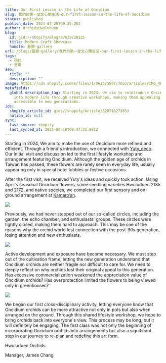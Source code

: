 ```yaml
---
title: Our First Lesson in the Life of Oncidium
slug: 我們的第一堂文心蘭生活-our-first-lesson-in-the-life-of-oncidium
status: published
publish_date: 2024-07-25T09:29:25Z
author: OrchidsHwuluduen
blog:
  id: gid://shopify/Blog/87639720125
  title: Modern Craft Showcase
  handle: 藝廊-gallery
url: /blogs/藝廊-gallery/我們的第一堂文心蘭生活-our-first-lesson-in-the-life-of-oncidium
tags:
  - 現代
  - 藝術
seo:
  title: ""
  description: ""
image: https://cdn.shopify.com/s/files/1/0623/5907/7053/articles/IMG_4817.jpg?v=1741335458
metafields:
  global.description_tag: Starting in 2024, we aim to reintroduce Oncidium orchids
    into modern life through creative workshops, making them appealing and
    accessible to new generations.
ids:
  shopify_article_id: gid://shopify/Article/628716273853
  notion_id: null
sync:
  last_source: shopify
  last_synced_at: 2025-08-18T09:47:31.981Z
---
```


Starting in 2024, We aim to make the use of Oncidium more refined and efficient. Through a friend's introduction, we connected with [Yuty\_deco](https://www.instagram.com/yuty_deco?utm_source=ig_web_button_share_sheet&igsh=ZDNlZDc0MzIxNw== "Yuty_deco"). Our initial visit and discussion led to the first lifestyle workshop and arrangement featuring Oncidium. Although the golden age of orchids in Taiwan has passed, these flowers are rarely seen in everyday life, usually appearing only in special hotel lobbies or festive occasions.

  

  

After the first visit, we received Yuty's ideas and quickly took action. Using April's seasonal Oncidium flowers, some seedling varieties Hwuluduen 2185 and 2172, and native species, we completed our first sensory and on-ground arrangement at [Kamaro’an](https://www.instagram.com/kamaroan.studio?utm_source=ig_web_button_share_sheet&igsh=ZDNlZDc0MzIxNw== "Kamaro'an"). 

![](https://cdn.shopify.com/s/files/1/0623/5907/7053/files/5199D2E3-C8BD-4C68-B661-5B347529B767_1_105_c_600x600.jpg?v=1721891131)

Previously, we had never stepped out of our so-called circles, including the garden, the echo chamber, and enthusiasts' groups. These circles were tightly closed, making them hard to approach. This may be one of the reasons why the orchid world lost connection with the post-90s generation, losing attention and new enthusiasts.

![](https://cdn.shopify.com/s/files/1/0623/5907/7053/files/7C8504C3-06AC-480E-AB16-443ED0DE8D68_1_105_c_0647857e-5827-413d-b23a-51fbfaafaefb_1024x1024.jpg?v=1721891053)

  

Active development and exposure have become necessary. We must step out of the cultivation frame, letting the new generation understand that Oncidium orchids are neither fragile nor difficult to care for. We need to deeply reflect on why orchids lost their original appeal to this generation. Has excessive commercialization weakened the appreciation value of Oncidium orchids? Has overprotection limited the flowers to being viewed only in greenhouses?

![](https://cdn.shopify.com/s/files/1/0623/5907/7053/files/F7B7D16A-60C5-4141-A7CC-C727A85D62E5_1_105_c_1024x1024.jpg?v=1721899563)

We began our first cross-disciplinary activity, letting everyone know that Oncidium orchids can be more attractive not only in pots but also when arranged on the ground. Through this shared lifestyle workshop, we hope to bring orchids back into everyone's view. This process may be long, but it will definitely be engaging. The first class was not only the beginning of incorporating Oncidium orchids into arrangements but also a significant step in our journey to re-plan and redefine this art form.

Hwuluduen Orchids

Manager, James Chang